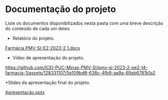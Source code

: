 # Documentação do projeto

Liste os documentos disponibilizados nesta pasta com uma breve descrição do conteúdo de cada um deles.

* Relatório do projeto.

[Farmácia PMV-SI-E2-2023-2 1.docx](https://github.com/ICEI-PUC-Minas-PMV-SI/pmv-si-2023-2-pe2-t4-farmacia-1/files/13629457/Farmacia.PMV-SI-E2-2023-2.1.docx)


* Vídeo de apresentação do projeto.



https://github.com/ICEI-PUC-Minas-PMV-SI/pmv-si-2023-2-pe2-t4-farmacia-1/assets/128331107/5e109bd8-638c-4fb9-aa9a-69ab6781b1a2




*Slides da apresentação final do projeto.


[Apresentação.pptx](https://github.com/ICEI-PUC-Minas-PMV-SI/pmv-si-2023-2-pe2-t4-farmacia-1/files/13629460/Apresentacao.pptx)



